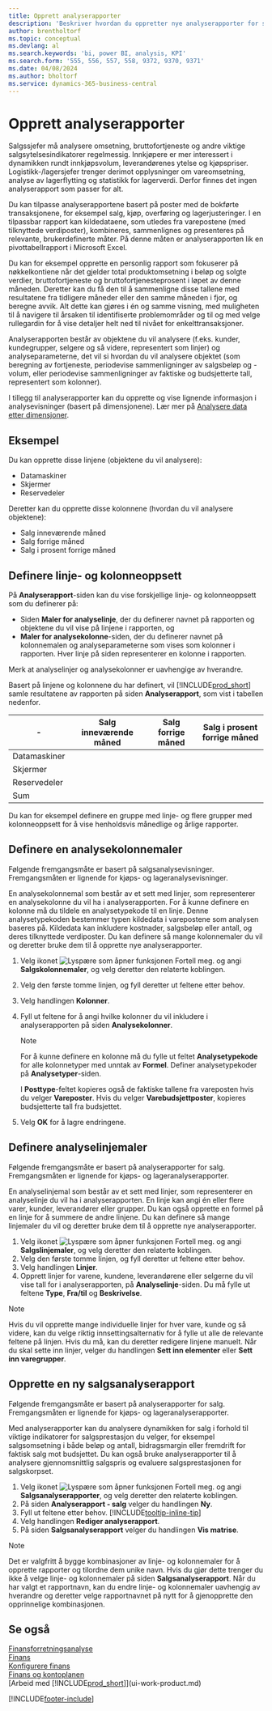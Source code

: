 ```yaml
---
title: Opprett analyserapporter
description: 'Beskriver hvordan du oppretter nye analyserapporter for salg, kjøp og beholdning, og definerer analysemaler.'
author: brentholtorf
ms.topic: conceptual
ms.devlang: al
ms.search.keywords: 'bi, power BI, analysis, KPI'
ms.search.form: '555, 556, 557, 558, 9372, 9370, 9371'
ms.date: 04/08/2024
ms.author: bholtorf
ms.service: dynamics-365-business-central
---
```

# Opprett analyserapporter

Salgssjefer må analysere omsetning, bruttofortjeneste og andre viktige salgsytelsesindikatorer regelmessig. Innkjøpere er mer interessert i dynamikken rundt innkjøpsvolum, leverandørenes ytelse og kjøpspriser. Logistikk-/lagersjefer trenger derimot opplysninger om vareomsetning, analyse av lagerflytting og statistikk for lagerverdi. Derfor finnes det ingen analyserapport som passer for alt.

Du kan tilpasse analyserapportene basert på poster med de bokførte transaksjonene, for eksempel salg, kjøp, overføring og lagerjusteringer. I en tilpassbar rapport kan kildedataene, som utledes fra varepostene (med tilknyttede verdiposter), kombineres, sammenlignes og presenteres på relevante, brukerdefinerte måter. På denne måten er analyserapporten lik en pivottabellrapport i Microsoft Excel.  

Du kan for eksempel opprette en personlig rapport som fokuserer på nøkkelkontiene når det gjelder total produktomsetning i beløp og solgte verdier, bruttofortjeneste og bruttofortjenesteprosent i løpet av denne måneden. Deretter kan du få den til å sammenligne disse tallene med resultatene fra tidligere måneder eller den samme måneden i fjor, og beregne avvik. Alt dette kan gjøres i én og samme visning, med muligheten til å navigere til årsaken til identifiserte problemområder og til og med velge rullegardin for å vise detaljer helt ned til nivået for enkelttransaksjoner.  

Analyserapporten består av objektene du vil analysere (f.eks. kunder, kundegrupper, selgere og så videre, representert som linjer) og analyseparameterne, det vil si hvordan du vil analysere objektet (som beregning av fortjeneste, periodevise sammenligninger av salgsbeløp og -volum, eller periodevise sammenligninger av faktiske og budsjetterte tall, representert som kolonner). 

I tillegg til analyserapporter kan du opprette og vise lignende informasjon i analysevisninger (basert på dimensjonene). Lær mer på [Analysere data etter dimensjoner](bi-how-analyze-data-dimension.md).

## Eksempel

Du kan opprette disse linjene (objektene du vil analysere):  

- Datamaskiner  
- Skjermer  
- Reservedeler  

Deretter kan du opprette disse kolonnene (hvordan du vil analysere objektene):  

- Salg inneværende måned  
- Salg forrige måned  
- Salg i prosent forrige måned  

## Definere linje- og kolonneoppsett

På **Analyserapport**-siden kan du vise forskjellige linje- og kolonneoppsett som du definerer på:

* Siden **Maler for analyselinje**, der du definerer navnet på rapporten og objektene du vil vise på linjene i rapporten, og
* **Maler for analysekolonne**-siden, der du definerer navnet på kolonnemalen og analyseparameterne som vises som kolonner i rapporten. Hver linje på siden representerer en kolonne i rapporten. 

Merk at analyselinjer og analysekolonner er uavhengige av hverandre.  

Basert på linjene og kolonnene du har definert, vil [!INCLUDE[prod_short](includes/prod_short.md)] samle resultatene av rapporten på siden **Analyserapport**, som vist i tabellen nedenfor.  

|- |Salg inneværende måned|Salg forrige måned|Salg i prosent forrige måned|  
|-|-|-|-|  
|Datamaskiner| | | |  
|Skjermer| | | |  
|Reservedeler| | | |  
|Sum| | | |  

Du kan for eksempel definere en gruppe med linje- og flere grupper med kolonneoppsett for å vise henholdsvis månedlige og årlige rapporter.

## Definere en analysekolonnemaler

Følgende fremgangsmåte er basert på salgsanalysevisninger. Fremgangsmåten er lignende for kjøps- og lageranalysevisninger.

En analysekolonnemal som består av et sett med linjer, som representerer en analysekolonne du vil ha i analyserapporten. For å kunne definere en kolonne må du tildele en analysetypekode til en linje. Denne analysetypekoden bestemmer typen kildedata i varepostene som analysen baseres på. Kildedata kan inkludere kostnader, salgsbeløp eller antall, og deres tilknyttede verdiposter. Du kan definere så mange kolonnemaler du vil og deretter bruke dem til å opprette nye analyserapporter.    

1. Velg ikonet ![Lyspære som åpner funksjonen Fortell meg.](media/ui-search/search_small.png "Fortell hva du vil gjøre") og angi **Salgskolonnemaler**, og velg deretter den relaterte koblingen.  
2. Velg den første tomme linjen, og fyll deretter ut feltene etter behov.
3. Velg handlingen **Kolonner**.  
4. Fyll ut feltene for å angi hvilke kolonner du vil inkludere i analyserapporten på siden **Analysekolonner**.  

    > [!NOTE]  
    > For å kunne definere en kolonne må du fylle ut feltet **Analysetypekode** for alle kolonnetyper med unntak av **Formel**. Definer analysetypekoder på **Analysetyper**-siden.  
    >
    > I **Posttype**-feltet kopieres også de faktiske tallene fra vareposten hvis du velger **Vareposter**. Hvis du velger **Varebudsjettposter**, kopieres budsjetterte tall fra budsjettet.  
5. Velg **OK** for å lagre endringene.  

## Definere analyselinjemaler

Følgende fremgangsmåte er basert på analyserapporter for salg. Fremgangsmåten er lignende for kjøps- og lageranalyserapporter.

En analyselinjemal som består av et sett med linjer, som representerer en analyselinje du vil ha i analyserapporten. En linje kan angi én eller flere varer, kunder, leverandører eller grupper. Du kan også opprette en formel på en linje for å summere de andre linjene. Du kan definere så mange linjemaler du vil og deretter bruke dem til å opprette nye analyserapporter.

1. Velg ikonet ![Lyspære som åpner funksjonen Fortell meg.](media/ui-search/search_small.png "Fortell hva du vil gjøre") og angi **Salgslinjemaler**, og velg deretter den relaterte koblingen.  
2. Velg den første tomme linjen, og fyll deretter ut feltene etter behov.
3. Velg handlingen **Linjer**.  
4. Opprett linjer for varene, kundene, leverandørene eller selgerne du vil vise tall for i analyserapporten, på **Analyselinje**-siden. Du må fylle ut feltene **Type**, **Fra/til** og **Beskrivelse**.  

> [!NOTE]  
> Hvis du vil opprette mange individuelle linjer for hver vare, kunde og så videre, kan du velge riktig innsettingsalternativ for å fylle ut alle de relevante feltene på linjen. Hvis du må, kan du deretter redigere linjene manuelt. Når du skal sette inn linjer, velger du handlingen **Sett inn elementer** eller **Sett inn varegrupper**.  

## Opprette en ny salgsanalyserapport

Følgende fremgangsmåte er basert på analyserapporter for salg. Fremgangsmåten er lignende for kjøps- og lageranalyserapporter.

Med analyserapporter kan du analysere dynamikken for salg i forhold til viktige indikatorer for salgsprestasjon du velger, for eksempel salgsomsetning i både beløp og antall, bidragsmargin eller fremdrift for faktisk salg mot budsjettet. Du kan også bruke analyserapporter til å analysere gjennomsnittlig salgspris og evaluere salgsprestasjonen for salgskorpset.  

1. Velg ikonet ![Lyspære som åpner funksjonen Fortell meg.](media/ui-search/search_small.png "Fortell hva du vil gjøre") og angi **Salgsanalyserapporter**, og velg deretter den relaterte koblingen.  
2. På siden **Analyserapport - salg** velger du handlingen **Ny**.
3. Fyll ut feltene etter behov. [!INCLUDE[tooltip-inline-tip](includes/tooltip-inline-tip_md.md)]
4. Velg handlingen **Rediger analyserapport**.
5. På siden **Salgsanalyserapport** velger du handlingen **Vis matrise**.  

> [!NOTE]  
> Det er valgfritt å bygge kombinasjoner av linje- og kolonnemaler for å opprette rapporter og tilordne dem unike navn. Hvis du gjør dette trenger du ikke å velge linje- og kolonnemaler på siden **Salgsanalyserapport**. Når du har valgt et rapportnavn, kan du endre linje- og kolonnemaler uavhengig av hverandre og deretter velge rapportnavnet på nytt for å gjenopprette den opprinnelige kombinasjonen.

## Se også

[Finansforretningsanalyse](bi.md)  
[Finans](finance.md)  
[Konfigurere finans](finance-setup-finance.md)  
[Finans og kontoplanen](finance-general-ledger.md)  
[Arbeid med [!INCLUDE[prod_short](includes/prod_short.md)]](ui-work-product.md)  

[!INCLUDE[footer-include](includes/footer-banner.md)]
